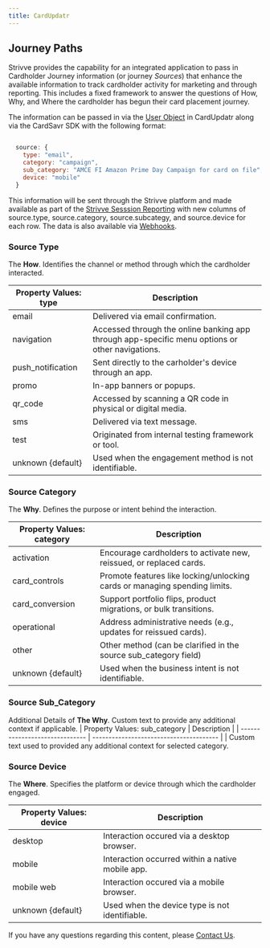 ```yaml
---
title: CardUpdatr
---
```


## Journey Paths

Strivve provides the capability for an integrated application to pass in Cardholder Journey information (or journey *Sources*) that enhance the available information to track cardholder activity for marketing and through reporting.  This includes a fixed framework to answer the questions of How, Why, and Where the cardholder has begun their card placement journey.

The information can be passed in via the [User Object](/integrations/cardupdatr#user-object) in CardUpdatr along via the CardSavr SDK with the following format:

```javascript

  source: {
    type: "email",
    category: "campaign",
    sub_category: "AMCE FI Amazon Prime Day Campaign for card on file",
    device: "mobile"
  }

```
This information will be sent through the Strivve platform and made available as part of the [Strivve Sesssion Reporting](/ops-admin/reporting#session-reporting) with new columns of source.type, source.category, source.subcategy, and source.device for each row.  The data is also available via [Webhooks](/ops-admin/reporting#card-savr-webhook-notifications).  

### Source Type
The **How**.  Identifies the channel or method through which the cardholder interacted.

| Property Values: type          | Description                                                                                                                                   |
| ------------------------------ | ---------------------------------------
| email                          | Delivered via email confirmation.
| navigation                     | Accessed through the online banking app through app-specific menu options or other navigations. 
| push_notification              | Sent directly to the carholder's device through an app.
| promo                          | In-app banners or popups.
| qr_code                        | Accessed by scanning a QR code in physical or digital media.
| sms                            | Delivered via text message.
| test                           | Originated from internal testing framework or tool.
| unknown {default}              | Used when the engagement method is not identifiable.

### Source Category
The **Why**.  Defines the purpose or intent behind the interaction.

| Property Values: category      | Description                                                                                                                                   |
| ------------------------------ | ---------------------------------------
| activation                     | Encourage cardholders to activate new, reissued, or replaced cards.
| card_controls                  | Promote features like locking/unlocking cards or managing spending limits.
| card_conversion                | Support portfolio flips, product migrations, or bulk transitions.
| operational                    | Address administrative needs (e.g., updates for reissued cards).
| other                          | Other method (can be clarified in the source sub_category field)
| unknown {default}              | Used when the business intent is not identifiable.

### Source Sub_Category
Additional Details of **The Why**.  Custom text to provide any additional context if applicable.
| Property Values: sub_category  | Description                                                                                                                                   |
| ------------------------------ | ---------------------------------------
| <free-form text>               | Custom text used to provided any additional context for selected category.

### Source Device
The **Where**.  Specifies the platform or device through which the cardholder engaged.

| Property Values: device        | Description                                                                                                                                   |
| ------------------------------ | ---------------------------------------
| desktop                        | Interaction occured via a desktop browser.
| mobile                         | Interaction occurred within a native mobile app.
| mobile web                     | Interaction occured via a mobile browser.
| unknown {default}              | Used when the device type is not identifiable.


If you have any questions regarding this content, please [Contact Us](mailto:developers@strivve.com).
